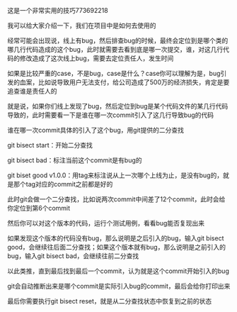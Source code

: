 
这是一个非常实用的技巧773692218

 

我可以给大家介绍一下，我们在项目中是如何去使用的

 

经常可能会出现说，线上有bug，然后排查bug的时候，最终会定位到是哪个类的哪几行代码造成的这个bug，此时就需要去看到底是哪一次提交，谁，对这几行代码的修改造成了这次线上bug，需要去定位责任人，发生时间

 

如果是比较严重的case，不是bug，case是什么？case你可以理解为是，bug引发的血案，比如说导致用户无法支付，给公司造成了500万的经济损失，肯定是要追查谁是责任人的

 

就是说，如果你们线上发现了bug，然后定位到bug是某个代码文件的某几行代码导致的，此时需要看一下是谁在哪一次commit引入了这几行导致bug的代码

 

谁在哪一次commit具体的引入了这个bug，用git提供的二分查找

 

git bisect start：开始二分查找

git bisect bad：标注当前这个commit是有bug的

git biset good v1.0.0：用tag来标注说从上一次哪个上线为止，是没有bug的，就是那个tag对应的commit之前都是好的

 

此时git会做一个二分查找，比如说两次commit中间差了12个commit，此时会给你定位到第6个commit

 

然后你可以对这个版本的代码，运行个测试用例，看看bug能否复现出来

 

如果发现这个版本的代码没有bug，那么说明是之后引入的bug，输入git bisect good，会继续往后面二分查找；如果这个版本就有bug，那么说明是之前引入的bug，输入git bisect bad，会继续往前二分查找

 

以此类推，直到最后找到最后一个commit，认为就是这个commit开始引入的bug

 

git会自动推断出来是哪个commit是实际引入bug的commit，最后会给你打印出来

 

最后你需要执行git bisect reset，就是从二分查找状态中恢复到之前的状态

 

 

 

 

 

 
